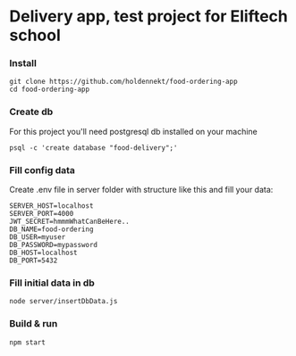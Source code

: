 # Delivery app, test project for Eliftech school

### Install
```
git clone https://github.com/holdennekt/food-ordering-app
cd food-ordering-app
```

### Create db
For this project you'll need postgresql db installed on your machine
```
psql -c 'create database "food-delivery";'
```

### Fill config data
Create .env file in server folder with structure like this and fill your data:
```
SERVER_HOST=localhost
SERVER_PORT=4000
JWT_SECRET=hmmmWhatCanBeHere..
DB_NAME=food-ordering
DB_USER=myuser
DB_PASSWORD=mypassword
DB_HOST=localhost
DB_PORT=5432
```

### Fill initial data in db
```
node server/insertDbData.js
```

### Build & run
```
npm start
```
